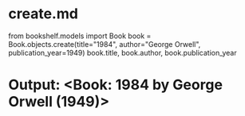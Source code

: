 # create.md

from bookshelf.models import Book
book = Book.objects.create(title="1984", author="George Orwell", publication_year=1949)
book.title, book.author, book.publication_year
# Output: <Book: 1984 by George Orwell (1949)>
